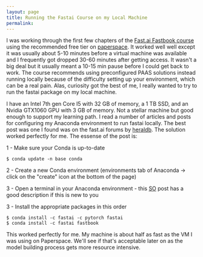 ```yaml
---
layout: page
title: Running the Fastai Course on my Local Machine
permalink: 
---
```


I was working through the first few chapters of the <a href='https://course.fast.ai/'>Fast.ai Fastbook course</a> using the recommended free tier on <a href='https://www.paperspace.com/'>paperspace</a>. It worked well well except it was usually about 5-10 minutes before a virtual machine was available and I frequently got dropped 30-60 minutes after getting access. It wasn't a big deal but it usually meant a 10-15 min pause before I could get back to work. The course recommends using  preconfigured PAAS solutions instead running locally because of the difficulty setting up your environment, which can be a real pain. Alas, curiosity got the best of me, I really wanted to try to run the fastai package on my local machine. 

I have an Intel 7th gen Core I5 with 32 GB of memory, a 1 TB SSD, and an Nvidia GTX1060 GPU with 3 GB of memory. Not a stellar machine but good enough to support my learning path. I read a number of articles and posts for configuring my Anaconda environment to run fastai locally. The best post was one I found was on the fast.ai forums by <a href='https://forums.fast.ai/t/missing-graphviz-please-run-conda-install-fastbook/77260/3?u=robbdunlap'>heraldb</a>. The solution worked perfectly for me. The essense of the post is:

1 - Make sure your Conda is up-to-date

    $ conda update -n base conda

2 - Create a new Conda environment (environments tab of Anaconda -> click on the "create" icon at the bottom of the page)

3 - Open a terminal in your Anaconda environment - this <a href='https://stackoverflow.com/a/45197778/11041785'>SO</a> post has a good description if this is new to you 

3 - Install the appropriate packages in this order
    
    $ conda install -c fastai -c pytorch fastai
    $ conda install -c fastai fastbook

This worked perfectly for me. My machine is about half as fast as the VM I was using on Paperspace. We'll see if that's acceptable later on as the model building process gets more resource intensive. 
